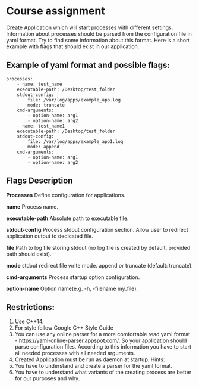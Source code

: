 # Course assignment
Create Аpplication which will start processes with different settings. Information about processes
should be parsed from the configuration file in yaml format. Try to find some information about
this format. Here is a short example with flags that should exist in our application.

## Example of yaml format and possible flags:
```
processes:
    - name: test_name
    executable-path: /Desktop/test_folder
    stdout-config:
        file: /var/log/apps/example_app.log
        mode: truncate
    cmd-arguments:
        - option-name: arg1
        - option-name: arg2
    - name: test_name1
    executable-path: /Desktop/test_folder
    stdout-config:
        file: /var/log/apps/example_app1.log
        mode: append
    cmd-arguments:
        - option-name: arg1
        - option-name: arg2
```

## Flags Description

**Processes** Define configuration for applications.   


**name** Process name.  


**executable-path** Absolute path to executable file.  


**stdout-config** Process stdout configuration section. Allow user to redirect application output to dedicated file.  


**file**  Path to log file storing stdout (no log file is created by default, provided path should exist).


**mode** stdout redirect file write mode. append or truncate (default: truncate).  


**cmd-arguments** Process startup option configuration.


**option-name** Option name(e.g. -h, -filename my_file).


## Restrictions:
1. Use C++14.
2. For style follow Google C++ Style Guide
3. You can use any online parser for a more comfortable read yaml format -
https://yaml-online-parser.appspot.com/.
So your application should parse configuration files. According to this information you
have to start all needed processes with all needed arguments.
4. Created Application must be run as daemon at startup.
Hints:
1. You have to understand and create a parser for the yaml format.
2. You have to understand what variants of the creating process are better for our purposes
and why.